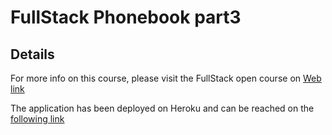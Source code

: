 # **FullStack Phonebook part3**

## Details

For more info on this course, please visit the FullStack open course on [Web link](https://fullstackopen.com/en/part3/deploying_app_to_internet)

The application has been deployed on Heroku and can be reached on the [following link](https://glacial-badlands-79242.herokuapp.com)
